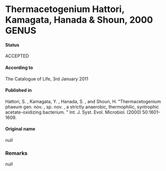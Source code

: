 Thermacetogenium Hattori, Kamagata, Hanada & Shoun, 2000 GENUS
=======

#### Status
ACCEPTED

#### According to
The Catalogue of Life, 3rd January 2011

#### Published in
Hattori, S. , Kamagata, Y. , Hanada, S. , and Shoun, H. "Thermacetogenium phaeum gen. nov. , sp. nov. , a strictly anaerobic, thermophilic, syntrophic acetate-oxidizing bacterium. " Int. J. Syst. Evol. Microbiol. (2000) 50:1601-1609.

#### Original name
null

### Remarks
null